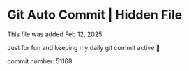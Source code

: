 # Git Auto Commit | Hidden File

This file was added Feb 12, 2025

Just for fun and keeping my daily git commit active 🤪

commit number: 51168
